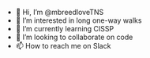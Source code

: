 - 👋 Hi, I’m @mbreedloveTNS
- 👀 I’m interested in long one-way walks
- 🌱 I’m currently learning CISSP
- 💞️ I’m looking to collaborate on code
- 📫 How to reach me on Slack
